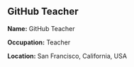 ## GitHub Teacher

**Name:** GitHub Teacher

**Occupation:** Teacher

**Location:** San Francisco, California, USA

